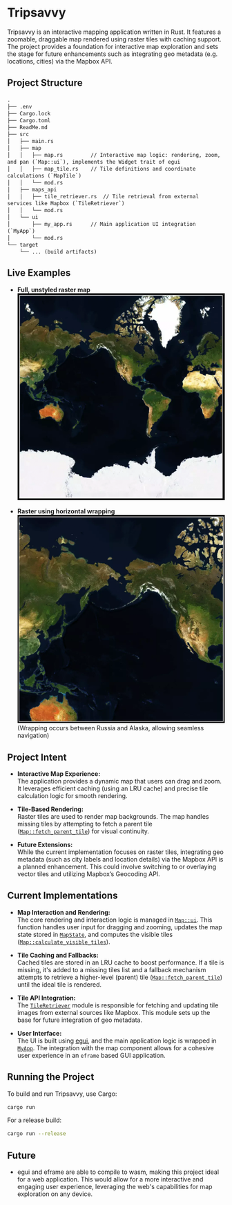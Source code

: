 # Tripsavvy

Tripsavvy is an interactive mapping application written in Rust. It features a zoomable, draggable map rendered using raster tiles with caching support. The project provides a foundation for interactive map exploration and sets the stage for future enhancements such as integrating geo metadata (e.g. locations, cities) via the Mapbox API.

## Project Structure

```
.
├── .env
├── Cargo.lock
├── Cargo.toml
├── ReadMe.md
├── src
│   ├── main.rs
│   ├── map
│   │   ├── map.rs         // Interactive map logic: rendering, zoom, and pan (`Map::ui`), implements the Widget trait of egui
│   │   ├── map_tile.rs    // Tile definitions and coordinate calculations (`MapTile`)
│   │   └── mod.rs
│   ├── maps_api
│   │   ├── tile_retriever.rs  // Tile retrieval from external services like Mapbox (`TileRetriever`)
│   │   └── mod.rs
│   └── ui
│       ├── my_app.rs      // Main application UI integration (`MyApp`)
│       └── mod.rs
└── target
    └── ... (build artifacts)
```

## Live Examples

 - **Full, unstyled raster map**  
   ![Full, unstyled raster map](assets/Unstyled_Raster.png)

 - **Raster using horizontal wrapping**  
   ![Raster using horizontal wrapping](assets/Unstyled_Wrapping.png)
   (Wrapping occurs between Russia and Alaska, allowing seamless navigation)

## Project Intent

- **Interactive Map Experience:**  
  The application provides a dynamic map that users can drag and zoom. It leverages efficient caching (using an LRU cache) and precise tile calculation logic for smooth rendering.

- **Tile-Based Rendering:**  
  Raster tiles are used to render map backgrounds. The map handles missing tiles by attempting to fetch a parent tile ([`Map::fetch_parent_tile`](src/map/map.rs)) for visual continuity.

- **Future Extensions:**  
  While the current implementation focuses on raster tiles, integrating geo metadata (such as city labels and location details) via the Mapbox API is a planned enhancement. This could involve switching to or overlaying vector tiles and utilizing Mapbox’s Geocoding API.

## Current Implementations

- **Map Interaction and Rendering:**  
  The core rendering and interaction logic is managed in [`Map::ui`](src/map/map.rs). This function handles user input for dragging and zooming, updates the map state stored in [`MapState`](src/map/map.rs), and computes the visible tiles ([`Map::calculate_visible_tiles`](src/map/map.rs)).

- **Tile Caching and Fallbacks:**  
  Cached tiles are stored in an LRU cache to boost performance. If a tile is missing, it's added to a missing tiles list and a fallback mechanism attempts to retrieve a higher-level (parent) tile ([`Map::fetch_parent_tile`](src/map/map.rs)) until the ideal tile is rendered.

- **Tile API Integration:**  
  The [`TileRetriever`](src/maps_api/tile_retriever.rs) module is responsible for fetching and updating tile images from external sources like Mapbox. This module sets up the base for future integration of geo metadata.

- **User Interface:**  
  The UI is built using [egui](https://docs.rs/egui), and the main application logic is wrapped in [`MyApp`](src/ui/my_app.rs). The integration with the map component allows for a cohesive user experience in an `eframe` based GUI application.

## Running the Project

To build and run Tripsavvy, use Cargo:

```sh
cargo run
```

For a release build:

```sh
cargo run --release
```

## Future

 - egui and eframe are able to compile to wasm, making this project ideal for a web application. This would allow for a more interactive and engaging user experience, leveraging the web's capabilities for map exploration on any device.